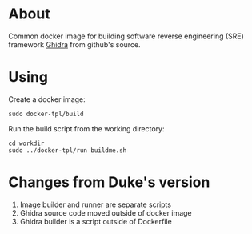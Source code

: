 # About

Common docker image for building software reverse engineering (SRE) framework [Ghidra](https://www.ghidra-sre.org/) from github's source.

# Using

Create a docker image:

```
sudo docker-tpl/build
```

Run the build script from the working directory:

```
cd workdir
sudo ../docker-tpl/run buildme.sh
```

# Changes from Duke's version
1. Image builder and runner are separate scripts
2. Ghidra source code moved outside of docker image
3. Ghidra builder is a script outside of Dockerfile
